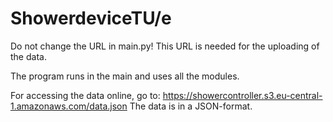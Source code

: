 # ShowerdeviceTU/e
Do not change the URL in main.py!
This URL is needed for the uploading of the data.

The program runs in the main and uses all the modules. 

For accessing the data online, go to: https://showercontroller.s3.eu-central-1.amazonaws.com/data.json
The data is in a JSON-format.
